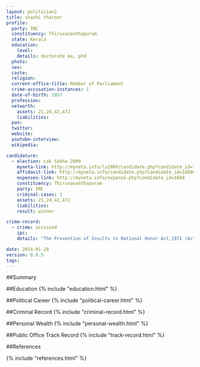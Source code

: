 ```yaml
---
layout: politician2
title: shashi tharoor
profile: 
  party: INC
  constituency: Thiruvananthapuram
  state: Kerala
  education: 
    level: 
    details: doctorate ma, phd
  photo: 
  sex: 
  caste: 
  religion: 
  current-office-title: Member of Parliament
  crime-accusation-instances: 1
  date-of-birth: 1957
  profession: 
  networth: 
    assets: 21,24,42,472
    liabilities: 
  pan: 
  twitter: 
  website: 
  youtube-interview: 
  wikipedia: 

candidature: 
  - election: Lok Sabha 2009
    myneta-link: http://myneta.info/ls2009/candidate.php?candidate_id=1668
    affidavit-link: http://myneta.info/candidate.php?candidate_id=1668&scan=original
    expenses-link: http://myneta.info/expense.php?candidate_id=1668
    constituency: Thiruvananthapuram 
    party: INC
    criminal-cases: 1
    assets: 21,24,42,472
    liabilities: 
    result: winner 

crime-record: 
  - crime: accussed
    ipc: 
    details: "The Prevention of Insults to National Honor Act,1971 (Act No.69 of 1971)Section 03 (I understand from Media Reports,that on the Basis of a Private Complaint the Addl CJM Court Ernakulam issued a Summons but i have not recieved it till date),Judicial Addl Chief Magistrate Court Ernakulam" 

date: 2014-01-28
version: 0.0.5
tags: 
---
```

##Summary


##Education
{% include "education.html" %}


##Political Career
{% include "political-career.html" %}


##Criminal Record
{% include "criminal-record.html" %}


##Personal Wealth
{% include "personal-wealth.html" %}


##Public Office Track Record
{% include "track-record.html" %}


##References


{% include "references.html" %}